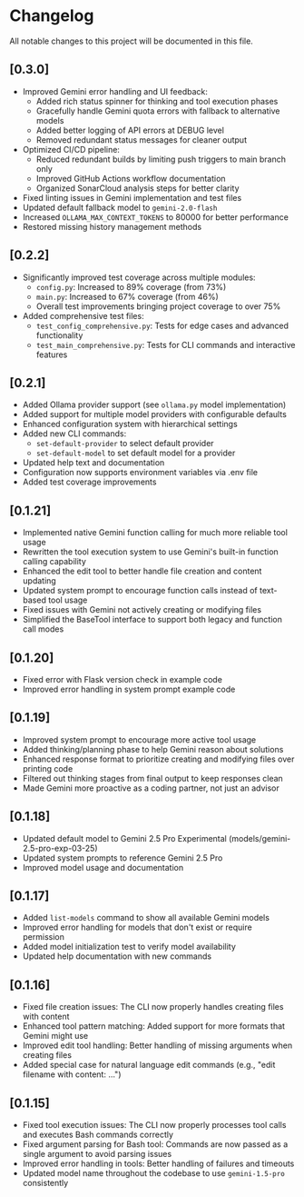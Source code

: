 # Changelog

All notable changes to this project will be documented in this file.

## [0.3.0]

- Improved Gemini error handling and UI feedback:
  - Added rich status spinner for thinking and tool execution phases
  - Gracefully handle Gemini quota errors with fallback to alternative models
  - Added better logging of API errors at DEBUG level
  - Removed redundant status messages for cleaner output
- Optimized CI/CD pipeline:
  - Reduced redundant builds by limiting push triggers to main branch only
  - Improved GitHub Actions workflow documentation
  - Organized SonarCloud analysis steps for better clarity
- Fixed linting issues in Gemini implementation and test files
- Updated default fallback model to `gemini-2.0-flash`
- Increased `OLLAMA_MAX_CONTEXT_TOKENS` to 80000 for better performance
- Restored missing history management methods

## [0.2.2]

- Significantly improved test coverage across multiple modules:
  - `config.py`: Increased to 89% coverage (from 73%)
  - `main.py`: Increased to 67% coverage (from 46%)
  - Overall test improvements bringing project coverage to over 75%
- Added comprehensive test files:
  - `test_config_comprehensive.py`: Tests for edge cases and advanced functionality
  - `test_main_comprehensive.py`: Tests for CLI commands and interactive features

## [0.2.1]

- Added Ollama provider support (see `ollama.py` model implementation)
- Added support for multiple model providers with configurable defaults
- Enhanced configuration system with hierarchical settings
- Added new CLI commands:
  - `set-default-provider` to select default provider
  - `set-default-model` to set default model for a provider
- Updated help text and documentation
- Configuration now supports environment variables via .env file
- Added test coverage improvements

## [0.1.21]

- Implemented native Gemini function calling for much more reliable tool usage
- Rewritten the tool execution system to use Gemini's built-in function calling capability
- Enhanced the edit tool to better handle file creation and content updating
- Updated system prompt to encourage function calls instead of text-based tool usage
- Fixed issues with Gemini not actively creating or modifying files
- Simplified the BaseTool interface to support both legacy and function call modes

## [0.1.20]

- Fixed error with Flask version check in example code
- Improved error handling in system prompt example code

## [0.1.19]

- Improved system prompt to encourage more active tool usage
- Added thinking/planning phase to help Gemini reason about solutions
- Enhanced response format to prioritize creating and modifying files over printing code
- Filtered out thinking stages from final output to keep responses clean
- Made Gemini more proactive as a coding partner, not just an advisor

## [0.1.18]

- Updated default model to Gemini 2.5 Pro Experimental (models/gemini-2.5-pro-exp-03-25)
- Updated system prompts to reference Gemini 2.5 Pro
- Improved model usage and documentation

## [0.1.17]

- Added `list-models` command to show all available Gemini models
- Improved error handling for models that don't exist or require permission
- Added model initialization test to verify model availability
- Updated help documentation with new commands

## [0.1.16]

- Fixed file creation issues: The CLI now properly handles creating files with content
- Enhanced tool pattern matching: Added support for more formats that Gemini might use
- Improved edit tool handling: Better handling of missing arguments when creating files
- Added special case for natural language edit commands (e.g., "edit filename with content: ...")

## [0.1.15]

- Fixed tool execution issues: The CLI now properly processes tool calls and executes Bash commands correctly
- Fixed argument parsing for Bash tool: Commands are now passed as a single argument to avoid parsing issues
- Improved error handling in tools: Better handling of failures and timeouts
- Updated model name throughout the codebase to use `gemini-1.5-pro` consistently
